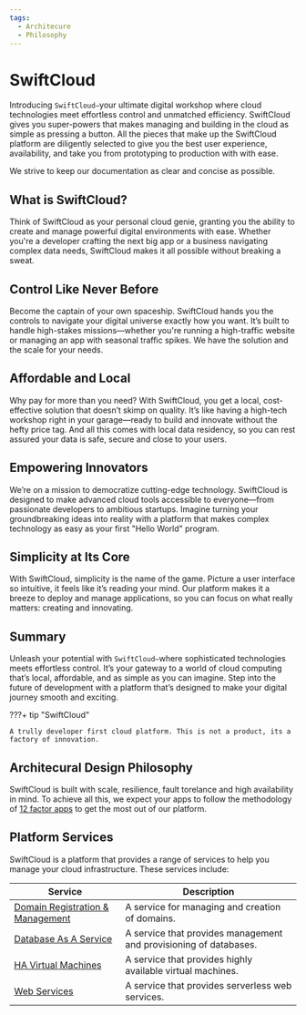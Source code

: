 ```yaml
---
tags:
  - Architecure
  - Philosophy
---
```

# SwiftCloud

Introducing `SwiftCloud—`your ultimate digital workshop where cloud technologies meet effortless control and unmatched efficiency. SwiftCloud gives you super-powers that makes managing and building in the cloud as simple as pressing a button.
All the pieces that make up the SwiftCloud platform are diligently selected to give you the best user experience, availability, and take you from prototyping to production with with ease.

We strive to keep our documentation as clear and concise as possible.

## What is SwiftCloud?

Think of SwiftCloud as your personal cloud genie, granting you the ability to create and manage powerful digital environments with ease. Whether you're a developer crafting the next big app or a business navigating complex data needs, SwiftCloud makes it all possible without breaking a sweat.

## Control Like Never Before

Become the captain of your own spaceship. SwiftCloud hands you the controls to navigate your digital universe exactly how you want. It’s built to handle high-stakes missions—whether you're running a high-traffic website or managing an app with seasonal traffic spikes. We have the solution and the scale for your needs.

## Affordable and Local

Why pay for more than you need? With SwiftCloud, you get a local, cost-effective solution that doesn’t skimp on quality. It’s like having a high-tech workshop right in your garage—ready to build and innovate without the hefty price tag. And all this comes with local data residency, so you can rest assured your data is safe, secure and close to your users.

## Empowering Innovators

We’re on a mission to democratize cutting-edge technology. SwiftCloud is designed to make advanced cloud tools accessible to everyone—from passionate developers to ambitious startups. Imagine turning your groundbreaking ideas into reality with a platform that makes complex technology as easy as your first "Hello World" program.

## Simplicity at Its Core

With SwiftCloud, simplicity is the name of the game. Picture a user interface so intuitive, it feels like it’s reading your mind. Our platform makes it a breeze to deploy and manage applications, so you can focus on what really matters: creating and innovating.

## Summary

Unleash your potential with `SwiftCloud—`where sophisticated technologies meets effortless control. It’s your gateway to a world of cloud computing that’s local, affordable, and as simple as you can imagine. Step into the future of development with a platform that’s designed to make your digital journey smooth and exciting.

???+ tip "SwiftCloud"

    A trully developer first cloud platform. This is not a product, its a factory of innovation.

## Architecural Design Philosophy

SwiftCloud is built with scale, resilience, fault torelance and high availability in mind. To achieve all this, we expect your apps to follow the methodology of [12 factor apps](https://12factor.net) to get the most out of our platform.

## Platform Services

SwiftCloud is a platform that provides a range of services to help you manage your cloud infrastructure. These services include:

| Service | Description |
| --- | --- |
| [Domain Registration & Management](domains.md) | A service for managing and creation of domains. |
| [Database As A Service](dbaas.md) | A service that provides management and provisioning of databases. |
| [HA Virtual Machines](vm.md) | A service that provides highly available virtual machines. |
| [Web Services](web.md) | A service that provides serverless web services. |